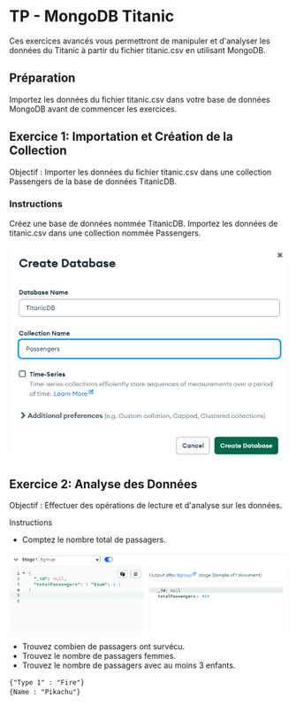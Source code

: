 # TP - MongoDB Titanic

Ces exercices avancés vous permettront de manipuler et d'analyser les données du Titanic à partir du fichier titanic.csv en utilisant MongoDB.

## Préparation
Importez les données du fichier titanic.csv dans votre base de données MongoDB avant de commencer les exercices.

## Exercice 1: Importation et Création de la Collection
Objectif : Importer les données du fichier titanic.csv dans une collection Passengers de la base de données TitanicDB.

### Instructions
Créez une base de données nommée TitanicDB.
Importez les données de titanic.csv dans une collection nommée Passengers.

![img](/TPs/images/Titanic/create.png)

## Exercice 2: Analyse des Données
Objectif : Effectuer des opérations de lecture et d'analyse sur les données.

Instructions
* Comptez le nombre total de passagers.

![img](/TPs/images/Titanic/Nb_passagers.png)

* Trouvez combien de passagers ont survécu.
* Trouvez le nombre de passagers femmes.
* Trouvez le nombre de passagers avec au moins 3 enfants.


```markdown
{"Type 1" : "Fire"}
{Name : "Pikachu"}
```